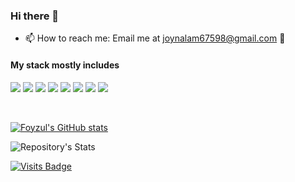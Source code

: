 ### Hi there 👋
- 📫 How to reach me: Email me at joynalam67598@gmail.com 🙂



#### My stack mostly includes
![](https://img.shields.io/badge/-javascript-yellow?style=flat)
![](https://img.shields.io/badge/-php-9cf?style=flat)
![](https://img.shields.io/badge/-react-blue?style=flat)
![](https://img.shields.io/badge/-c++-orange?style=flat)
![](https://img.shields.io/badge/-asp.net-core-orange?style=flat)
![](https://img.shields.io/badge/-laravel-orange?style=flat)
![](https://img.shields.io/badge/-git-red?style=flat)
![](https://img.shields.io/badge/-sql-lightgrey?style=flat)

<br/>

[![Foyzul's GitHub stats](https://github-readme-stats.vercel.app/api?username=joynalam67598)](https://github.com/joynalam67598/github-readme-stats)

![Repository's Stats](https://github-readme-stats.vercel.app/api/top-langs/?username=joynalam67598&theme=blue-green)

[![Visits Badge](https://badges.pufler.dev/visits/joynalam67598/joynalam67598)](https://github.com/joynalam67598)
<!--
**joynalam67598/joynalam67598** is a ✨ _special_ ✨ repository because its `README.md` (this file) appears on your GitHub profile.

Here are some ideas to get you started:

- 🔭 I’m currently working on ...
- 🌱 I’m currently learning ...
- 👯 I’m looking to collaborate on ...
- 🤔 I’m looking for help with ...
- 💬 Ask me about ...
- 📫 How to reach me: ...
- 😄 Pronouns: ...
- ⚡ Fun fact: ...
-->
